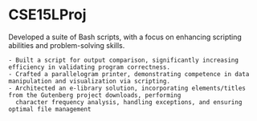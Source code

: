 # CSE15LProj

Developed a suite of Bash scripts, with a focus on enhancing scripting abilities and problem-solving skills. 

    - Built a script for output comparison, significantly increasing efficiency in validating program correctness.
    - Crafted a parallelogram printer, demonstrating competence in data manipulation and visualization via scripting.
    - Architected an e-library solution, incorporating elements/titles from the Gutenberg project downloads, performing 
      character frequency analysis, handling exceptions, and ensuring optimal file management

